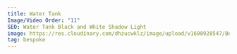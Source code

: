 ```yaml
---
title: Water Tank
Image/Video Order: "11"
SEO: Water Tank Black and White Shadow Light
image: https://res.cloudinary.com/dhzucwklz/image/upload/v1698928547/Bespoke/_DSC6523bw_lklo8z.jpg
tag: bespoke
---
```

